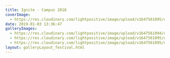 ```yaml
---
title: Ignite - Campus 2018
coverImage:
  - https://res.cloudinary.com/lightpositive/image/upload/v1647561095/uploads/Ignite%20-%20Campus%202018/ig.jpg
date: 2019-01-03 13:36:47
galleryImages: 
  - https://res.cloudinary.com/lightpositive/image/upload/v1647561094/uploads/Ignite%20-%20Campus%202018/ig1.jpg
  - https://res.cloudinary.com/lightpositive/image/upload/v1647561095/uploads/Ignite%20-%20Campus%202018/ig2.jpg
  - https://res.cloudinary.com/lightpositive/image/upload/v1647561095/uploads/Ignite%20-%20Campus%202018/ig.jpg
layout: galleryLayout_festival.html
---
```

